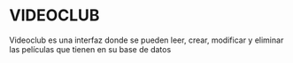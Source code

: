 # VIDEOCLUB
Videoclub es una interfaz donde se pueden leer, crear, modificar y eliminar las películas que tienen en su base de datos
